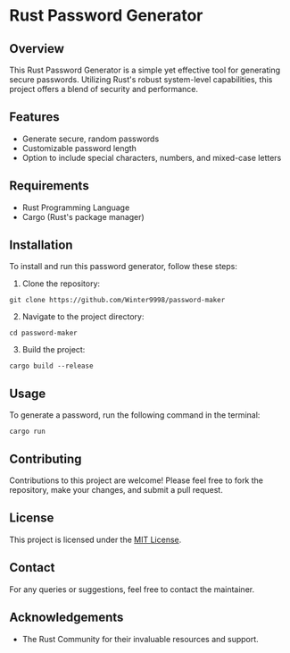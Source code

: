 # Rust Password Generator

## Overview
This Rust Password Generator is a simple yet effective tool for generating secure passwords. Utilizing Rust's robust system-level capabilities, this project offers a blend of security and performance.

## Features
- Generate secure, random passwords
- Customizable password length
- Option to include special characters, numbers, and mixed-case letters

## Requirements
- Rust Programming Language
- Cargo (Rust's package manager)

## Installation
To install and run this password generator, follow these steps:

1. Clone the repository:

`git clone https://github.com/Winter9998/password-maker`

2. Navigate to the project directory:

`cd password-maker`

3. Build the project:

`cargo build --release`

## Usage
To generate a password, run the following command in the terminal:

`cargo run`

## Contributing
Contributions to this project are welcome! Please feel free to fork the repository, make your changes, and submit a pull request.

## License
This project is licensed under the [MIT License](LICENSE).

## Contact
For any queries or suggestions, feel free to contact the maintainer.

## Acknowledgements
- The Rust Community for their invaluable resources and support.
